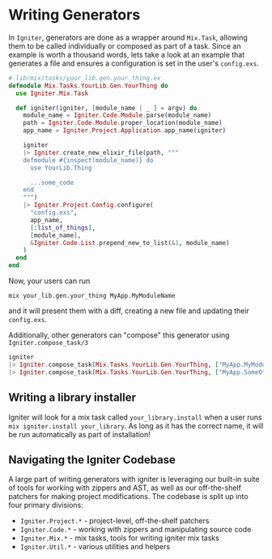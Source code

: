 # Writing Generators

In `Igniter`, generators are done as a wrapper around `Mix.Task`, allowing them to be called individually or composed as part of a task. Since an example is worth a thousand words, lets take a look at an example that generates a file and ensures a configuration is set in the user's `config.exs`.

```elixir
# lib/mix/tasks/your_lib.gen.your_thing.ex
defmodule Mix.Tasks.YourLib.Gen.YourThing do
  use Igniter.Mix.Task

  def igniter(igniter, [module_name | _ ] = argv) do
    module_name = Igniter.Code.Module.parse(module_name)
    path = Igniter.Code.Module.proper_location(module_name)
    app_name = Igniter.Project.Application.app_name(igniter)

    igniter
    |> Igniter.create_new_elixir_file(path, """
    defmodule #{inspect(module_name)} do
      use YourLib.Thing

      ...some_code
    end
    """)
    |> Igniter.Project.Config.configure(
      "config.exs",
      app_name,
      [:list_of_things],
      [module_name],
      &Igniter.Code.List.prepend_new_to_list(&1, module_name)
    )
  end
end
```

Now, your users can run

`mix your_lib.gen.your_thing MyApp.MyModuleName`

and it will present them with a diff, creating a new file and updating their `config.exs`.

Additionally, other generators can "compose" this generator using `Igniter.compose_task/3`

```elixir
igniter
|> Igniter.compose_task(Mix.Tasks.YourLib.Gen.YourThing, ["MyApp.MyModuleName"])
|> Igniter.compose_task(Mix.Tasks.YourLib.Gen.YourThing, ["MyApp.SomeOtherName"])
```

## Writing a library installer

Igniter will look for a mix task called `your_library.install` when a user runs `mix igniter.install your_library`. As long as it has the correct name, it will be run automatically as part of installation!

## Navigating the Igniter Codebase

A large part of writing generators with igniter is leveraging our built-in suite of tools for working with zippers and AST, as well as our off-the-shelf patchers for making project modifications. The codebase is split up into four primary divisions:

- `Igniter.Project.*` - project-level, off-the-shelf patchers
- `Igniter.Code.*` - working with zippers and manipulating source code
- `Igniter.Mix.*` - mix tasks, tools for writing igniter mix tasks
- `Igniter.Util.*` - various utilities and helpers
